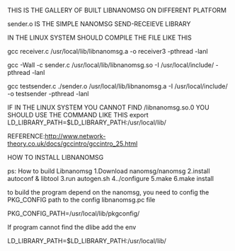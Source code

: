 THIS IS THE GALLERY OF BUILT LIBNANOMSG ON DIFFERENT PLATFORM

sender.o IS THE SIMPLE NANOMSG SEND-RECEIEVE LIBRARY

IN THE LINUX SYSTEM SHOULD COMPILE THE FILE LIKE THIS

gcc receiver.c /usr/local/lib/libnanomsg.a  -o receiver3 -pthread -lanl

gcc -Wall -c sender.c /usr/local/lib/libnanomsg.so -I 
/usr/local/include/ -pthread -lanl


gcc testsender.c ./sender.o /usr/local/lib/libnanomsg.a -I 
/usr/local/include/ -o testsender -pthread -lanl


IF IN THE LINUX SYSTEM YOU CANNOT FIND /libnanomsg.so.0 YOU SHOULD USE 
THE COMMAND LIKE THIS 
 export LD_LIBRARY_PATH=$LD_LIBRARY_PATH:/usr/local/lib/

REFERENCE:http://www.network-theory.co.uk/docs/gccintro/gccintro_25.html

HOW TO INSTALL LIBNANOMSG

ps: How to build Libnanomsg
1.Download nanomsg/nanomsg
2.install autoconf & libtool
3.run autogen.sh
4../configure
5.make
6.make install


to build the program depend on the nanomsg, you need to config the 
PKG_CONFIG path to the config libnanomsg.pc file

PKG_CONFIG_PATH=/usr/local/lib/pkgconfig/

If program cannot find the dlibe add the env

LD_LIBRARY_PATH=$LD_LIBRARY_PATH:/usr/local/lib/

